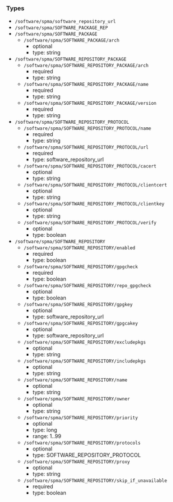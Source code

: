### Types

- `/software/spma/software_repository_url`
- `/software/spma/SOFTWARE_PACKAGE_REP`
- `/software/spma/SOFTWARE_PACKAGE`
    - `/software/spma/SOFTWARE_PACKAGE/arch`
        - optional
        - type: string
- `/software/spma/SOFTWARE_REPOSITORY_PACKAGE`
    - `/software/spma/SOFTWARE_REPOSITORY_PACKAGE/arch`
        - required
        - type: string
    - `/software/spma/SOFTWARE_REPOSITORY_PACKAGE/name`
        - required
        - type: string
    - `/software/spma/SOFTWARE_REPOSITORY_PACKAGE/version`
        - required
        - type: string
- `/software/spma/SOFTWARE_REPOSITORY_PROTOCOL`
    - `/software/spma/SOFTWARE_REPOSITORY_PROTOCOL/name`
        - required
        - type: string
    - `/software/spma/SOFTWARE_REPOSITORY_PROTOCOL/url`
        - required
        - type: software_repository_url
    - `/software/spma/SOFTWARE_REPOSITORY_PROTOCOL/cacert`
        - optional
        - type: string
    - `/software/spma/SOFTWARE_REPOSITORY_PROTOCOL/clientcert`
        - optional
        - type: string
    - `/software/spma/SOFTWARE_REPOSITORY_PROTOCOL/clientkey`
        - optional
        - type: string
    - `/software/spma/SOFTWARE_REPOSITORY_PROTOCOL/verify`
        - optional
        - type: boolean
- `/software/spma/SOFTWARE_REPOSITORY`
    - `/software/spma/SOFTWARE_REPOSITORY/enabled`
        - required
        - type: boolean
    - `/software/spma/SOFTWARE_REPOSITORY/gpgcheck`
        - required
        - type: boolean
    - `/software/spma/SOFTWARE_REPOSITORY/repo_gpgcheck`
        - optional
        - type: boolean
    - `/software/spma/SOFTWARE_REPOSITORY/gpgkey`
        - optional
        - type: software_repository_url
    - `/software/spma/SOFTWARE_REPOSITORY/gpgcakey`
        - optional
        - type: software_repository_url
    - `/software/spma/SOFTWARE_REPOSITORY/excludepkgs`
        - optional
        - type: string
    - `/software/spma/SOFTWARE_REPOSITORY/includepkgs`
        - optional
        - type: string
    - `/software/spma/SOFTWARE_REPOSITORY/name`
        - optional
        - type: string
    - `/software/spma/SOFTWARE_REPOSITORY/owner`
        - optional
        - type: string
    - `/software/spma/SOFTWARE_REPOSITORY/priority`
        - optional
        - type: long
        - range: 1..99
    - `/software/spma/SOFTWARE_REPOSITORY/protocols`
        - optional
        - type: SOFTWARE_REPOSITORY_PROTOCOL
    - `/software/spma/SOFTWARE_REPOSITORY/proxy`
        - optional
        - type: string
    - `/software/spma/SOFTWARE_REPOSITORY/skip_if_unavailable`
        - required
        - type: boolean

